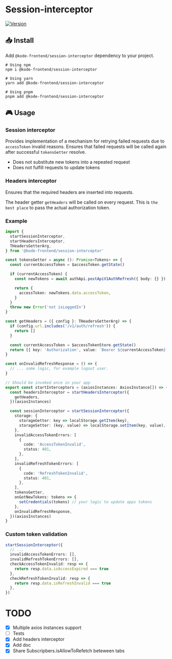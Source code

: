 # Session-interceptor

[![Version][version-badge]][package]

## 📥 Install

Add `@kode-frontend/session-interceptor` dependency to your project.

```shell
# Using npm
npm i @kode-frontend/session-interceptor

# Using yarn
yarn add @kode-frontend/session-interceptor

# Using pnpm
pnpm add @kode-frontend/session-interceptor
```

## 🎮 Usage

### Session interceptor

Provides implementation of a mechanism for retrying failed requests due to `accessToken` invalid reasons.
Ensures that failed requests will be called again after successful `tokensGetter` resolve.

- Does not substitute new tokens into a repeated request
- Does not fulfill requests to update tokens

### Headers interceptor

Ensures that the required headers are inserted into requests.

The header getter `getHeaders` will be called on every request.
This is `the best place` to pass the actual authorization token.

### Example

```typescript
import {
  startSessionInterceptor,
  startHeadersInterceptor,
  THeadersGetterArg,
} from '@kode-frontend/session-interceptor'

const tokensGetter = async (): Promise<Tokens> => {
  const currentAccessToken = $accessToken.getState()

  if (currentAccessToken) {
    const newTokens = await authApi.postApiV1AuthRefresh({ body: {} })

    return {
      accessToken: newTokens.data.accessToken,
    }
  }
  throw new Error('not isLoggedIn')
}

const getHeaders = ({ config }: THeadersGetterArg) => {
  if (config.url.includes('/v1/auth/refresh')) {
    return []
  }

  const currentAccessToken = $accessTokenStore.getState()
  return [{ key: 'Authorization', value: `Bearer ${currentAccessToken}` }]
}

const onInvalidRefreshResponse = () => {
  // ... some logic, for example logout user.
}

// Should be invoked once in your app
export const startInterceptors = (axiosInstances: AxiosInstance[]) => {
  const headersInterceptor = startHeadersInterceptor({
    getHeaders,
  })(axiosInstances)

  const sessionInterceptor = startSessionInterceptor({
    storage: {
      storageGetter: key => localStorage.getItem(key),
      storageSetter: (key, value) => localStorage.setItem(key, value),
    },
    invalidAccessTokenErrors: [
      {
        code: 'AccessTokenInvalid',
        status: 401,
      },
    ],
    invalidRefreshTokenErrors: [
      {
        code: 'RefreshTokenInvalid',
        status: 401,
      },
    ],
    tokensGetter,
    onGotNewTokens: tokens => {
      setCredentials(tokens) // your logic to update apps tokens
    },
    onInvalidRefreshResponse,
  })(axiosInstances)
}
```

### Custom token validation

```typescript
startSessionInterceptor({
  // ...
  invalidAccessTokenErrors: [],
  invalidRefreshTokenErrors: [],
  checkAccessTokenInvalid: resp => {
    return resp.data.isAccessExpired === true
  },
  checkRefreshTokenInvalid: resp => {
    return resp.data.isRefreshInvalid === true
  },
})
```

# TODO

- [x] Multiple axios instances support
- [ ] Tests
- [x] Add headers interceptor
- [x] Add doc
- [x] Share Subscripbers.isAllowToRefetch beteween tabs

[version-badge]: https://img.shields.io/npm/v/@kode-frontend/session-interceptor.svg?style=flat-square
[package]: https://www.npmjs.com/package/@kode-frontend/session-interceptor
